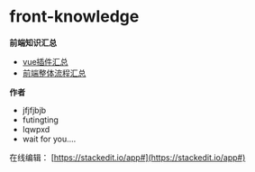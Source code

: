 
# front-knowledge
**前端知识汇总**
 - [vue插件汇总](https://github.com/jfjfjbjb/front-knowledge/blob/main/vue/plugins.md)
 - [前端整体流程汇总](https://github.com/jfjfjbjb/front-knowledge/blob/main/vue/flow.md)
 
**作者**
 - jfjfjbjb
 - futingting
 - lqwpxd
 - wait for you....

在线编辑： [https://stackedit.io/app#](https://stackedit.io/app#)